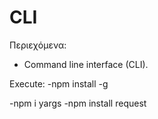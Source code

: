 # CLI

Περιεχόμενα:

- Command line interface (CLI).

Execute:
-npm install -g

-npm i yargs
-npm install request
